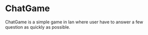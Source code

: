 # ChatGame
ChatGame is a simple game in lan where user have to answer a few question as quickly as possible.
